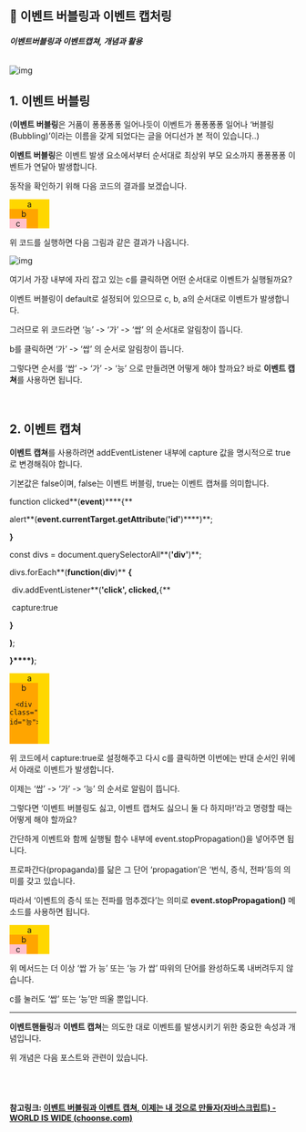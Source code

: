 ## 🧁 이벤트 버블링과 이벤트 캡처링

###### **이벤트버블링과 이벤트캡쳐, 개념과 활용**

![img](https://i0.wp.com/choonse.com/wp-content/uploads/2022/01/DSC_7537.jpg?resize=840%2C473&ssl=1)

## 1. 이벤트 버블링

(**이벤트 버블링**은 거품이 퐁퐁퐁퐁 일어나듯이 이벤트가 퐁퐁퐁퐁 일어나 ‘버블링(Bubbling)’이라는 이름을 갖게 되었다는 글을 어디선가 본 적이 있습니다..)

**이벤트 버블링**은 이벤트 발생 요소에서부터 순서대로 최상위 부모 요소까지 퐁퐁퐁퐁 이벤트가 연달아 발생합니다.

동작을 확인하기 위해 다음 코드의 결과를 보겠습니다.

<style>  .upper{    background:gold;    width:70px;    text-align:center;  }   .middle{    background:orange;    width:50px;    text-align:center;  }  .lower{    background:pink;    width:30px;  }</style><script>  function clicked(event){    alert(event.currentTarget.getAttribute('id'));  }</script><div class="upper" onClick="clicked(event)" id="쌉">a  <div class="middle" onClick="clicked(event)" id="가">b    <div class="lower" onClick="clicked(event)" id="능">c    </div>  </div>  </div>

위 코드를 실행하면 다음 그림과 같은 결과가 나옵니다.

![img](https://i0.wp.com/choonse.com/wp-content/uploads/2022/01/gggg.png?resize=250%2C230&ssl=1)

여기서 가장 내부에 자리 잡고 있는 c를 클릭하면 어떤 순서대로 이벤트가 실행될까요?

이벤트 버블링이 default로 설정되어 있으므로 c, b, a의 순서대로 이벤트가 발생합니다.

그러므로 위 코드라면 ‘능’ -> ‘가’ -> ‘쌉’ 의 순서대로 알림창이 뜹니다.

b를 클릭하면 ‘가’ -> ‘쌉’ 의 순서로 알림창이 뜹니다.

그렇다면 순서를 ‘쌉’ -> ‘가’ -> ‘능’ 으로 만들려면 어떻게 해야 할까요? 바로 **이벤트 캡쳐**를 사용하면 됩니다.

<br>

## 2. 이벤트 캡쳐

**이벤트 캡쳐**를 사용하려면 addEventListener 내부에 capture 값을 명시적으로 true로 변경해줘야 합니다.

기본값은 false이며, false는 이벤트 버블링, true는 이벤트 캡쳐를 의미합니다.

function clicked**(**event**)****{**

​    alert**(**event.currentTarget.getAttribute**(**'id'**)****)**;

**}**

const divs = document.querySelectorAll**(**'div'**)**;

divs.forEach**(**function**(**div**)** **{**

​    div.addEventListener**(**'click', clicked,**{**

​      capture:true

  **}**

  **)**;

**}****)**;  

<div class="upper" id="쌉">a

  <div class="middle" id="가">b

    <div class="lower" id="능">c

​    </div>

  </div>

</div>

위 코드에서 capture:true로 설정해주고 다시 c를 클릭하면 이번에는 반대 순서인 위에서 아래로 이벤트가 발생합니다.

이제는 ‘쌉’ -> ‘가’ -> ‘능’ 의 순서로 알림이 뜹니다.

그렇다면 ‘이벤트 버블링도 싫고, 이벤트 캡쳐도 싫으니 둘 다 하지마!’라고 명령할 때는 어떻게 해야 할까요?

간단하게 이벤트와 함께 실행될 함수 내부에 event.stopPropagation()을 넣어주면 됩니다.

프로파간다(propaganda)를 닮은 그 단어 ‘propagation’은 ‘번식, 증식, 전파’등의 의미를 갖고 있습니다.

따라서 ‘이벤트의 증식 또는 전파를 멈추겠다’는 의미로 **event.stopPropagation()** 메소드를 사용하면 됩니다.

<style>  .upper{    background:gold;    width:70px;    text-align:center;  }   .middle{    background:orange;    width:50px;    text-align:center;  }  .lower{    background:pink;    width:30px;  }</style><script>  function clicked(event){    event.stopPropagation();    alert(event.currentTarget.getAttribute('id'));  }</script><div class="upper" onClick="clicked(event)" id="쌉">a  <div class="middle" onClick="clicked(event)" id="가">b    <div class="lower" onClick="clicked(event)" id="능">c    </div>  </div>  </div>

위 메서드는 더 이상 ‘쌉 가 능’ 또는 ‘능 가 쌉’ 따위의 단어를 완성하도록 내버려두지 않습니다.

c를 눌러도 ‘쌉’ 또는 ‘능’만 띄울 뿐입니다.

------

**이벤트핸들링**과 **이벤트 캡쳐**는 의도한 대로 이벤트를 발생시키기 위한 중요한 속성과 개념입니다.

위 개념은 다음 포스트와 관련이 있습니다.

<br>

<br>

#### 참고링크: [이벤트 버블링과 이벤트 캡쳐, 이제는 내 것으로 만들자(자바스크립트) - WORLD IS WIDE (choonse.com)](https://choonse.com/2022/01/14/651/)

<br>
